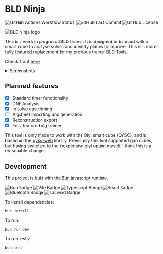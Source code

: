 # BLD Ninja

![GitHub Actions Workflow Status](https://img.shields.io/github/actions/workflow/status/simonkellly/bld-ninja/pages.yml?style=for-the-badge)
![GitHub Last Commit](https://img.shields.io/github/last-commit/simonkellly/bld-ninja?style=for-the-badge)
![GitHub License](https://img.shields.io/github/license/simonkellly/bld-ninja?style=for-the-badge)

![BLD Ninja logo](https://simonkellly.github.io/bld-ninja/bldninja-logo-v1.svg)

This is a work in progress 3BLD trainer. It is designed to be used with a smart cube to analyse solves and identify places to improve.
This is a more fully featured replacement for my previous trainer [BLD Tools](https://github.com/simonkellly/bld-tools).

Check it out [here](https://simonkellly.github.io/bld-ninja/)

<details>
  <summary>Screenshots</summary>

  ![Timer Screenshot](https://simonkellly.github.io/bld-ninja/timer-screenshot.png)
  ![Timer Screenshot](https://simonkellly.github.io/bld-ninja/solve-screenshot.png)
</details>

## Planned features

- [X] Standard timer functionality
- [X] DNF Analysis
- [X] In solve case timing
- [ ] Algsheet importing and generation
- [X] Reconstruction export
- [X] Fully featured alg trainer

This tool is only made to work with the Qiyi smart cube (QYSC), and is based on the [qysc-web](https://github.com/simonkellly/qysc-web) library.
Previously this tool supported gan cubes, but having switched to the inexpensive qiyi option myself, I think this is a reasonable change.

## Development

This project is built with the [Bun](https://bun.sh) javascript runtime.

![Bun Badge](https://img.shields.io/badge/Bun-000000.svg?style=for-the-badge&logo=Bun&logoColor=white)
![Vite Badge](https://img.shields.io/badge/Vite-646CFF.svg?style=for-the-badge&logo=Vite&logoColor=white)
![Typescript Badge](https://img.shields.io/badge/TypeScript-3178C6.svg?style=for-the-badge&logo=TypeScript&logoColor=white)
![React Badge](https://img.shields.io/badge/React-61DAFB.svg?style=for-the-badge&logo=React&logoColor=black)
![Bluetooth Badge](https://img.shields.io/badge/Bluetooth-0082FC.svg?style=for-the-badge&logo=Bluetooth&logoColor=white)
![Tailwind Badge](https://img.shields.io/badge/Tailwind%20CSS-06B6D4.svg?style=for-the-badge&logo=Tailwind-CSS&logoColor=white)

To install dependencies:

```bash
bun install
```

To run:

```bash
bun run dev
```

To run tests:

```bash
bun test
```